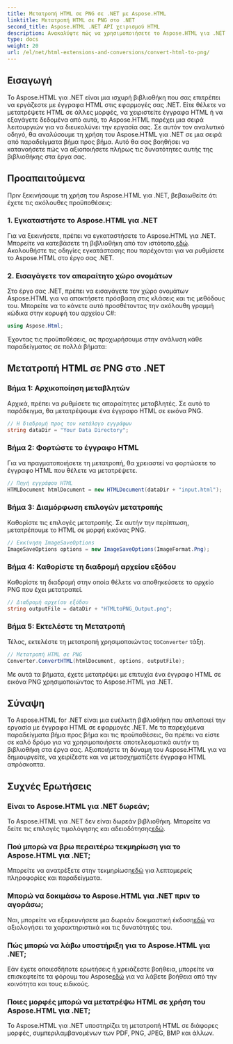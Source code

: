 ```yaml
---
title: Μετατροπή HTML σε PNG σε .NET με Aspose.HTML
linktitle: Μετατροπή HTML σε PNG στο .NET
second_title: Aspose.HTML .NET API χειρισμού HTML
description: Ανακαλύψτε πώς να χρησιμοποιήσετε το Aspose.HTML για .NET για χειρισμό και μετατροπή εγγράφων HTML. Οδηγός βήμα προς βήμα για αποτελεσματική ανάπτυξη .NET.
type: docs
weight: 20
url: /el/net/html-extensions-and-conversions/convert-html-to-png/
---
```


## Εισαγωγή

Το Aspose.HTML για .NET είναι μια ισχυρή βιβλιοθήκη που σας επιτρέπει να εργάζεστε με έγγραφα HTML στις εφαρμογές σας .NET. Είτε θέλετε να μετατρέψετε HTML σε άλλες μορφές, να χειριστείτε έγγραφα HTML ή να εξαγάγετε δεδομένα από αυτά, το Aspose.HTML παρέχει μια σειρά λειτουργιών για να διευκολύνει την εργασία σας. Σε αυτόν τον αναλυτικό οδηγό, θα αναλύσουμε τη χρήση του Aspose.HTML για .NET σε μια σειρά από παραδείγματα βήμα προς βήμα. Αυτό θα σας βοηθήσει να κατανοήσετε πώς να αξιοποιήσετε πλήρως τις δυνατότητες αυτής της βιβλιοθήκης στα έργα σας.

## Προαπαιτούμενα

Πριν ξεκινήσουμε τη χρήση του Aspose.HTML για .NET, βεβαιωθείτε ότι έχετε τις ακόλουθες προϋποθέσεις:

### 1. Εγκαταστήστε το Aspose.HTML για .NET

 Για να ξεκινήσετε, πρέπει να εγκαταστήσετε το Aspose.HTML για .NET. Μπορείτε να κατεβάσετε τη βιβλιοθήκη από τον ιστότοπο,[εδώ](https://releases.aspose.com/html/net/). Ακολουθήστε τις οδηγίες εγκατάστασης που παρέχονται για να ρυθμίσετε το Aspose.HTML στο έργο σας .NET.

### 2. Εισαγάγετε τον απαραίτητο χώρο ονομάτων

Στο έργο σας .NET, πρέπει να εισαγάγετε τον χώρο ονομάτων Aspose.HTML για να αποκτήσετε πρόσβαση στις κλάσεις και τις μεθόδους του. Μπορείτε να το κάνετε αυτό προσθέτοντας την ακόλουθη γραμμή κώδικα στην κορυφή του αρχείου C#:

```csharp
using Aspose.Html;
```

Έχοντας τις προϋποθέσεις, ας προχωρήσουμε στην ανάλυση κάθε παραδείγματος σε πολλά βήματα:

## Μετατροπή HTML σε PNG στο .NET

### Βήμα 1: Αρχικοποίηση μεταβλητών

Αρχικά, πρέπει να ρυθμίσετε τις απαραίτητες μεταβλητές. Σε αυτό το παράδειγμα, θα μετατρέψουμε ένα έγγραφο HTML σε εικόνα PNG.

```csharp
// Η διαδρομή προς τον κατάλογο εγγράφων
string dataDir = "Your Data Directory";
```

### Βήμα 2: Φορτώστε το έγγραφο HTML

Για να πραγματοποιήσετε τη μετατροπή, θα χρειαστεί να φορτώσετε το έγγραφο HTML που θέλετε να μετατρέψετε. 

```csharp
// Πηγή εγγράφου HTML
HTMLDocument htmlDocument = new HTMLDocument(dataDir + "input.html");
```

### Βήμα 3: Διαμόρφωση επιλογών μετατροπής

Καθορίστε τις επιλογές μετατροπής. Σε αυτήν την περίπτωση, μετατρέπουμε το HTML σε μορφή εικόνας PNG.

```csharp
// Εκκίνηση ImageSaveOptions
ImageSaveOptions options = new ImageSaveOptions(ImageFormat.Png);
```

### Βήμα 4: Καθορίστε τη διαδρομή αρχείου εξόδου

Καθορίστε τη διαδρομή στην οποία θέλετε να αποθηκεύσετε το αρχείο PNG που έχει μετατραπεί.

```csharp
// Διαδρομή αρχείου εξόδου
string outputFile = dataDir + "HTMLtoPNG_Output.png";
```

### Βήμα 5: Εκτελέστε τη Μετατροπή

 Τέλος, εκτελέστε τη μετατροπή χρησιμοποιώντας το`Converter` τάξη.

```csharp
// Μετατροπή HTML σε PNG
Converter.ConvertHTML(htmlDocument, options, outputFile);
```

Με αυτά τα βήματα, έχετε μετατρέψει με επιτυχία ένα έγγραφο HTML σε εικόνα PNG χρησιμοποιώντας το Aspose.HTML για .NET.

## Σύναψη

Το Aspose.HTML for .NET είναι μια ευέλικτη βιβλιοθήκη που απλοποιεί την εργασία με έγγραφα HTML σε εφαρμογές .NET. Με τα παρεχόμενα παραδείγματα βήμα προς βήμα και τις προϋποθέσεις, θα πρέπει να είστε σε καλό δρόμο για να χρησιμοποιήσετε αποτελεσματικά αυτήν τη βιβλιοθήκη στα έργα σας. Αξιοποιήστε τη δύναμη του Aspose.HTML για να δημιουργείτε, να χειρίζεστε και να μετασχηματίζετε έγγραφα HTML απρόσκοπτα.

## Συχνές Ερωτήσεις

### Είναι το Aspose.HTML για .NET δωρεάν;
 Το Aspose.HTML για .NET δεν είναι δωρεάν βιβλιοθήκη. Μπορείτε να δείτε τις επιλογές τιμολόγησης και αδειοδότησης[εδώ](https://purchase.aspose.com/buy).

### Πού μπορώ να βρω περαιτέρω τεκμηρίωση για το Aspose.HTML για .NET;
 Μπορείτε να ανατρέξετε στην τεκμηρίωση[εδώ](https://reference.aspose.com/html/net/) για λεπτομερείς πληροφορίες και παραδείγματα.

### Μπορώ να δοκιμάσω το Aspose.HTML για .NET πριν το αγοράσω;
 Ναι, μπορείτε να εξερευνήσετε μια δωρεάν δοκιμαστική έκδοση[εδώ](https://releases.aspose.com/) να αξιολογήσει τα χαρακτηριστικά και τις δυνατότητές του.

### Πώς μπορώ να λάβω υποστήριξη για το Aspose.HTML για .NET;
 Εάν έχετε οποιεσδήποτε ερωτήσεις ή χρειάζεστε βοήθεια, μπορείτε να επισκεφτείτε τα φόρουμ του Aspose[εδώ](https://forum.aspose.com/) για να λάβετε βοήθεια από την κοινότητα και τους ειδικούς.

### Ποιες μορφές μπορώ να μετατρέψω HTML σε χρήση του Aspose.HTML για .NET;
Το Aspose.HTML για .NET υποστηρίζει τη μετατροπή HTML σε διάφορες μορφές, συμπεριλαμβανομένων των PDF, PNG, JPEG, BMP και άλλων.